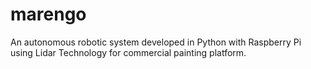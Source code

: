 # marengo
An autonomous robotic system developed in Python with Raspberry Pi using Lidar Technology for commercial painting platform.
